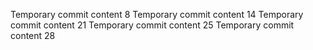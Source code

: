 Temporary commit content 8
Temporary commit content 14
Temporary commit content 21
Temporary commit content 25
Temporary commit content 28
